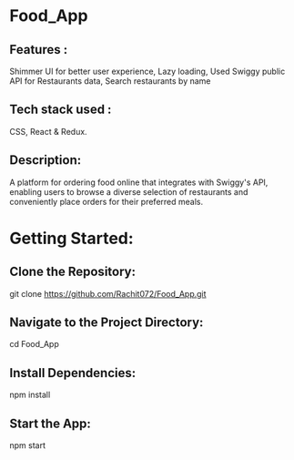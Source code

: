 # Food_App
## Features :
Shimmer UI for better user experience,
Lazy loading,
Used Swiggy public API for Restaurants data,
Search restaurants by name

## Tech stack used : 
 CSS, React & Redux.
 
## Description: 
A platform for ordering food online that integrates with Swiggy's API, enabling users to browse a diverse selection of restaurants and conveniently place orders for their preferred meals.

# Getting Started:
## Clone the Repository:
git clone https://github.com/Rachit072/Food_App.git
## Navigate to the Project Directory:
cd Food_App
## Install Dependencies:
npm install
## Start the App:
npm start
